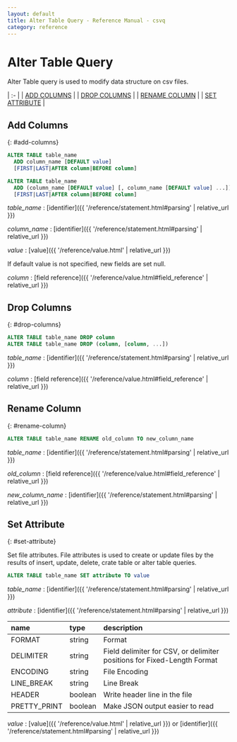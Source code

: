 ```yaml
---
layout: default
title: Alter Table Query - Reference Manual - csvq
category: reference
---
```


# Alter Table Query

Alter Table query is used to modify data structure on csv files.

| :- |
| [ADD COLUMNS](#add-columns)      |
| [DROP COLUMNS](#drop-columns)    |
| [RENAME COLUMN](#rename-column)  |
| [SET ATTRIBUTE](#set-attribute)  |

## Add Columns
{: #add-columns}

```sql
ALTER TABLE table_name
  ADD column_name [DEFAULT value]
  [FIRST|LAST|AFTER column|BEFORE column]

ALTER TABLE table_name
  ADD (column_name [DEFAULT value] [, column_name [DEFAULT value] ...])
  [FIRST|LAST|AFTER column|BEFORE column]
```

_table_name_
: [identifier]({{ '/reference/statement.html#parsing' | relative_url }})

_column_name_
: [identifier]({{ '/reference/statement.html#parsing' | relative_url }})

_value_
: [value]({{ '/reference/value.html' | relative_url }})
  
  If default value is not specified, new fields are set null.

_column_
: [field reference]({{ '/reference/value.html#field_reference' | relative_url }})


## Drop Columns
{: #drop-columns}

```sql
ALTER TABLE table_name DROP column
ALTER TABLE table_name DROP (column, [column, ...])
```

_table_name_
: [identifier]({{ '/reference/statement.html#parsing' | relative_url }})

_column_
: [field reference]({{ '/reference/value.html#field_reference' | relative_url }})

## Rename Column
{: #rename-column}

```sql
ALTER TABLE table_name RENAME old_column TO new_column_name
```

_table_name_
: [identifier]({{ '/reference/statement.html#parsing' | relative_url }})

_old_column_
: [field reference]({{ '/reference/value.html#field_reference' | relative_url }})

_new_column_name_
: [identifier]({{ '/reference/statement.html#parsing' | relative_url }})

## Set Attribute
{: #set-attribute}

Set file attributes. 
File attributes is used to create or update files by the results of insert, update, delete, crate table or alter table queries.

```sql
ALTER TABLE table_name SET attribute TO value
```

_table_name_
: [identifier]({{ '/reference/statement.html#parsing' | relative_url }})

_attribute_
: [identifier]({{ '/reference/statement.html#parsing' | relative_url }})

  | name | type | description |
  | :- | :- | :- |
  | FORMAT          | string  | Format |
  | DELIMITER       | string  | Field delimiter for CSV, or delimiter positions for Fixed-Length Format |
  | ENCODING        | string  | File Encoding |
  | LINE_BREAK      | string  | Line Break |
  | HEADER          | boolean | Write header line in the file |
  | PRETTY_PRINT    | boolean | Make JSON output easier to read |

_value_
: [value]({{ '/reference/value.html' | relative_url }}) or [identifier]({{ '/reference/statement.html#parsing' | relative_url }})

